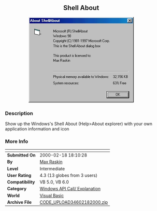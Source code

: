 ﻿<div align="center">

## Shell About

<img src="PIC2000310843371252.jpg">
</div>

### Description

Show up the Windows's Shell About (Help>About explorer) with your own application information and icon
 
### More Info
 


<span>             |<span>
---                |---
**Submitted On**   |2000-02-18 18:10:28
**By**             |[Max Raskin](https://github.com/Planet-Source-Code/PSCIndex/blob/master/ByAuthor/max-raskin.md)
**Level**          |Intermediate
**User Rating**    |4.3 (13 globes from 3 users)
**Compatibility**  |VB 5\.0, VB 6\.0
**Category**       |[Windows API Call/ Explanation](https://github.com/Planet-Source-Code/PSCIndex/blob/master/ByCategory/windows-api-call-explanation__1-39.md)
**World**          |[Visual Basic](https://github.com/Planet-Source-Code/PSCIndex/blob/master/ByWorld/visual-basic.md)
**Archive File**   |[CODE\_UPLOAD34602182000\.zip](https://github.com/Planet-Source-Code/max-raskin-shell-about__1-6124/archive/master.zip)








